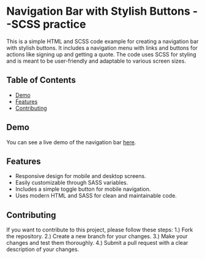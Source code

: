 # Navigation Bar with Stylish Buttons --SCSS practice

This is a simple HTML and SCSS code example for creating a navigation bar with stylish buttons. It includes a navigation menu with links and buttons for actions like signing up and getting a quote. The code uses SCSS for styling and is meant to be user-friendly and adaptable to various screen sizes.

## Table of Contents
- [Demo](#demo)
- [Features](#features)
- [Contributing](#contributing)

## Demo

You can see a live demo of the navigation bar [here](https://codepen.io/jaysabe/pen/mdawKMb).

## Features

- Responsive design for mobile and desktop screens.
- Easily customizable through SASS variables.
- Includes a simple toggle button for mobile navigation.
- Uses modern HTML and SASS for clean and maintainable code.

## Contributing
If you want to contribute to this project, please follow these steps:
1.) Fork the repository.
2.) Create a new branch for your changes.
3.) Make your changes and test them thoroughly.
4.) Submit a pull request with a clear description of your changes.
